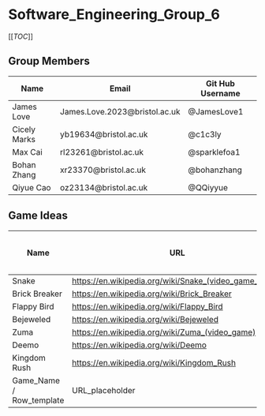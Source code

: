# Software_Engineering_Group_6


[[_TOC_]]


<h2>Group Members</h2>
<table>
    <thead>
        <th>Name</th>
        <th>Email</th>
        <th>Git Hub Username</th>
    </thead>
    <tr>
        <td>James Love</td>
        <td>James.Love.2023@bristol.ac.uk</td>
        <td>@JamesLove1</td>
    </tr>
    <tr>
        <td>Cicely Marks</td>
        <td>yb19634@bristol.ac.uk</td>
        <td>@c1c3ly</td>
    </tr>
    <tr>
        <td>Max Cai</td>
        <td>rl23261@bristol.ac.uk</td>
        <td>@sparklefoa1</td>
    </tr>
    <tr>
        <td>Bohan Zhang</td>
        <td>xr23370@bristol.ac.uk</td>
        <td>@bohanzhang</td>
    </tr>
    <tr>
        <td>Qiyue Cao</td>
        <td>oz23134@bristol.ac.uk</td>
        <td>@QQiyyue</td>
    </tr>
</table>



## Game Ideas
| Name | URL | Sutibility / Intrest / Ranking|
| -------- | -------- | -------- |
| Snake| https://en.wikipedia.org/wiki/Snake_(video_game_genre)   |
| Brick Breaker| https://en.wikipedia.org/wiki/Brick_Breaker   |
| Flappy Bird| https://en.wikipedia.org/wiki/Flappy_Bird  |
| Bejeweled| https://en.wikipedia.org/wiki/Bejeweled  |
| Zuma| https://en.wikipedia.org/wiki/Zuma_(video_game)  |
| Deemo| https://en.wikipedia.org/wiki/Deemo  |
| Kingdom Rush| https://en.wikipedia.org/wiki/Kingdom_Rush  |
| Game_Name / Row_template   | URL_placeholder  |
